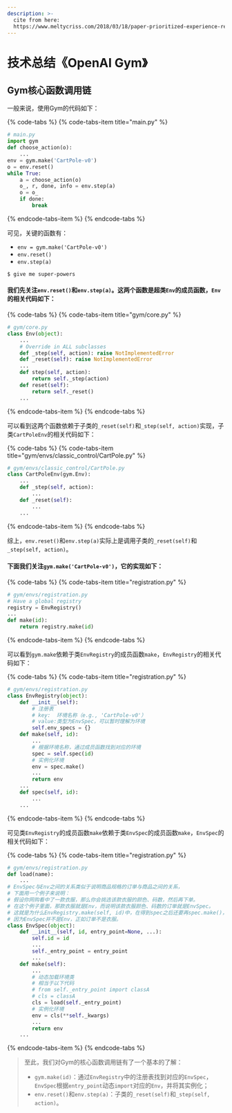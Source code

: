 ```yaml
---
description: >-
  cite from here:
  https://www.meltycriss.com/2018/03/18/paper-prioritized-experience-replay/
---
```


# 技术总结《OpenAI Gym》

## Gym核心函数调用链

一般来说，使用Gym的代码如下：

{% code-tabs %}
{% code-tabs-item title="main.py" %}
```python
# main.py
import gym
def choose_action(o):
    ...
env = gym.make('CartPole-v0')
o = env.reset()
while True:
    a = choose_action(o)
    o_, r, done, info = env.step(a)
    o = o_
    if done:
        break
```
{% endcode-tabs-item %}
{% endcode-tabs %}

可见，关键的函数有：

* `env = gym.make('CartPole-v0')`
* `env.reset()`
* `env.step(a)`

```text
$ give me super-powers
```

#### 我们先关注`env.reset()`和`env.step(a)`。这两个函数是超类`Env`的成员函数，`Env`的相关代码如下：

{% code-tabs %}
{% code-tabs-item title="gym/core.py" %}
```python
# gym/core.py
class Env(object):
	...
    # Override in ALL subclasses
    def _step(self, action): raise NotImplementedError
    def _reset(self): raise NotImplementedError
    ...
    def step(self, action):
        return self._step(action)
    def reset(self):
        return self._reset()
    ...
```
{% endcode-tabs-item %}
{% endcode-tabs %}

可以看到这两个函数依赖于子类的`_reset(self)`和`_step(self, action)`实现，子类`CartPoleEnv`的相关代码如下：

{% code-tabs %}
{% code-tabs-item title="gym/envs/classic\_control/CartPole.py" %}
```python
# gym/envs/classic_control/CartPole.py
class CartPoleEnv(gym.Env):
	...
    def _step(self, action):
        ...
    def _reset(self):
        ...
    ...
```
{% endcode-tabs-item %}
{% endcode-tabs %}

综上，`env.reset()`和`env.step(a)`实际上是调用子类的`_reset(self)`和`_step(self, action)`。

#### 下面我们关注`gym.make('CartPole-v0')`，它的实现如下：

{% code-tabs %}
{% code-tabs-item title="registration.py" %}
```python
# gym/envs/registration.py
# Have a global registry
registry = EnvRegistry()
...
def make(id):
    return registry.make(id)

```
{% endcode-tabs-item %}
{% endcode-tabs %}

可以看到`gym.make`依赖于类`EnvRegistry`的成员函数`make`，`EnvRegistry`的相关代码如下：

{% code-tabs %}
{% code-tabs-item title="registration.py" %}
```python
# gym/envs/registration.py
class EnvRegistry(object):
    def __init__(self):
    	# 注册表
    	# key:	环境名称（e.g., 'CartPole-v0'）
    	# value:类型为EnvSpec，可以暂时理解为环境
        self.env_specs = {}
    def make(self, id):
        ...
        # 根据环境名称，通过成员函数找到对应的环境
        spec = self.spec(id)
        # 实例化环境
        env = spec.make()
        ...
        return env
    ...
    def spec(self, id):
        ...
    ...
```
{% endcode-tabs-item %}
{% endcode-tabs %}

可见类`EnvRegistry`的成员函数`make`依赖于类`EnvSpec`的成员函数`make`，`EnvSpec`的相关代码如下：

{% code-tabs %}
{% code-tabs-item title="registration.py" %}
```python
# gym/envs/registration.py
def load(name):
    ...
# EnvSpec与Env之间的关系类似于说明商品规格的订单与商品之间的关系，
# 下面用一个例子来说明：
# 假设你网购看中了一款衣服，那么你会挑选该款衣服的颜色、码数，然后再下单。
# 在这个例子里面，那款衣服就是Env，而说明该款衣服颜色、码数的订单就是EnvSpec。
# 这就是为什么EnvRegistry.make(self, id)中，在得到spec之后还要再spec.make()，
# 因为EnvSpec并不是Env，正如订单不是衣服。
class EnvSpec(object):
    def __init__(self, id, entry_point=None, ...):
    	self.id = id
        ...
        self._entry_point = entry_point
        ...
    def make(self):
        ...
        # 动态加载环境类
        # 相当于以下代码
        # from self._entry_point import classA
        # cls = classA
        cls = load(self._entry_point)
        # 实例化环境
        env = cls(**self._kwargs)
        ...
        return env
    ...
```
{% endcode-tabs-item %}
{% endcode-tabs %}

> 至此，我们对Gym的核心函数调用链有了一个基本的了解：
>
> * `gym.make(id)`：通过`EnvRegistry`中的注册表找到对应的`EnvSpec`，`EnvSpec`根据`entry_point`动态`import`对应的`Env`，并将其实例化；
> * `env.reset()`和`env.step(a)`：子类的`_reset(self)`和`_step(self, action)`。


